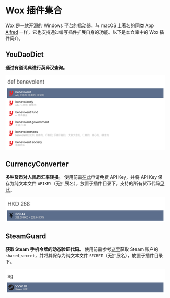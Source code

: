 # Wox 插件集合

[Wox](http://www.wox.one/) 是一款开源的 Windows 平台的启动器，与 macOS 上著名的同类 App [Alfred](https://www.alfredapp.com/) 一样，它也支持通过编写插件扩展自身的功能。以下是本仓库中的 Wox 插件简介。

## YouDaoDict

**通过有道词典进行英译汉查询。**

![YouDaoDict](.github/img/YouDaoDict.png)

## CurrencyConverter

**多种货币对人民币汇率转换。** 使用前需[在此](https://free.currencyconverterapi.com/free-api-key)申请免费 API Key，并将 API Key 保存为纯文本文件 `APIKEY`（无扩展名），放置于插件目录下。支持的所有货币代码[见此](https://github.com/JeziL/WoxPlugins/CurrencyConverter/CurrencyConverter.cs#L13)。

![CurrencyConverter](.github/img/CurrencyConverter.png)

## SteamGuard

**获取 Steam 手机令牌的动态验证代码。** 使用前需参考[这里](https://github.com/SteamTimeIdler/stidler/wiki/Getting-your-%27shared_secret%27-code-for-use-with-Auto-Restarter-on-Mobile-Authentication)获取 Steam 账户的 `shared_secret`，并将其保存为纯文本文件 `SECRET`（无扩展名），放置于插件目录下。

![SteamGuard](.github/img/SteamGuard.png)
